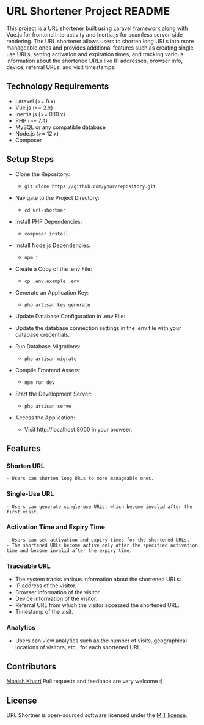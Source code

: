 
# URL Shortener Project README
This project is a URL shortener built using Laravel framework along with Vue.js for frontend interactivity and Inertia.js for seamless server-side rendering. The URL shortener allows users to shorten long URLs into more manageable ones and provides additional features such as creating single-use URLs, setting activation and expiration times, and tracking various information about the shortened URLs like IP addresses, browser info, device, referral URLs, and visit timestamps.

## Technology Requirements
- Laravel (>= 8.x)
- Vue.js (>= 2.x)
- Inertia.js (>= 0.10.x)
- PHP (>= 7.4)
- MySQL or any compatible database
- Node.js (>= 12.x)
- Composer

## Setup Steps
- Clone the Repository:
    - `git clone https://github.com/your/repository.git`
- Navigate to the Project Directory:
    - `cd url-shortner`
- Install PHP Dependencies:
    - `composer install`
- Install Node.js Dependencies:
    - `npm i`
- Create a Copy of the .env File:
    - `cp .env.example .env`
- Generate an Application Key:
    - `php artisan key:generate`
- Update Database Configuration in .env File:
- Update the database connection settings in the .env file with your database credentials.

- Run Database Migrations:
    - `php artisan migrate`
- Compile Frontend Assets:
    - `npm run dev`
- Start the Development Server:
    - `php artisan serve`
- Access the Application:
    - Visit http://localhost:8000 in your browser.

## Features
### Shorten URL
    - Users can shorten long URLs to more manageable ones.
### Single-Use URL
    - Users can generate single-use URLs, which become invalid after the first visit.
### Activation Time and Expiry Time
    - Users can set activation and expiry times for the shortened URLs.
    - The shortened URLs become active only after the specified activation time and become invalid after the expiry time.
### Traceable URL
- The system tracks various information about the shortened URLs:
- IP address of the visitor.
- Browser information of the visitor.
- Device information of the visitor.
- Referral URL from which the visitor accessed the shortened URL.
- Timestamp of the visit.

### Analytics
- Users can view analytics such as the number of visits, geographical locations of visitors, etc., for each shortened URL.

## Contributors
[Monish Khatri](https://github.com/monish-khatri)
Pull requests and feedback are very welcome :)

## License
URL Shortner is open-sourced software licensed under the [MIT license](LICENSE.md).